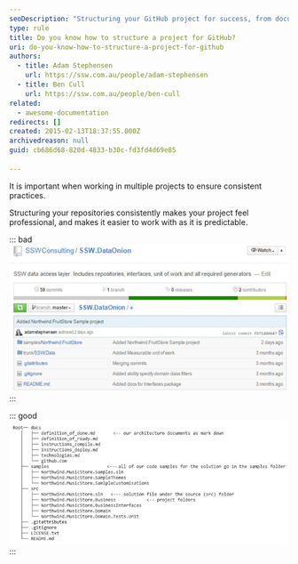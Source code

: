 ```yaml
---
seoDescription: "Structuring your GitHub project for success, from documentation to source code organization."
type: rule
title: Do you know how to structure a project for GitHub?
uri: do-you-know-how-to-structure-a-project-for-github
authors:
  - title: Adam Stephensen
    url: https://ssw.com.au/people/adam-stephensen
  - title: Ben Cull
    url: https://ssw.com.au/people/ben-cull
related:
  - awesome-documentation
redirects: []
created: 2015-02-13T18:37:55.000Z
archivedreason: null
guid: cb686d68-820d-4833-b30c-fd3fd4d69e85

---
```


It  is important when working in multiple projects to ensure consistent practices.

Structuring your repositories consistently makes your project feel professional, and makes it easier to work with as it is predictable.

<!--endintro-->

::: bad
![Figure: Bad example – The folder containing the source code is called ‘trunk’ rather than ‘src’ + there is no 'docs' folder containing the important documents](structure-github-bad.jpg)
:::

::: good
![Figure: Good example - All documentation is in the ‘docs’ folder, samples are in the ‘samples’ folder, and all the source code is under ‘src’](structure-github-good.jpg)
:::
